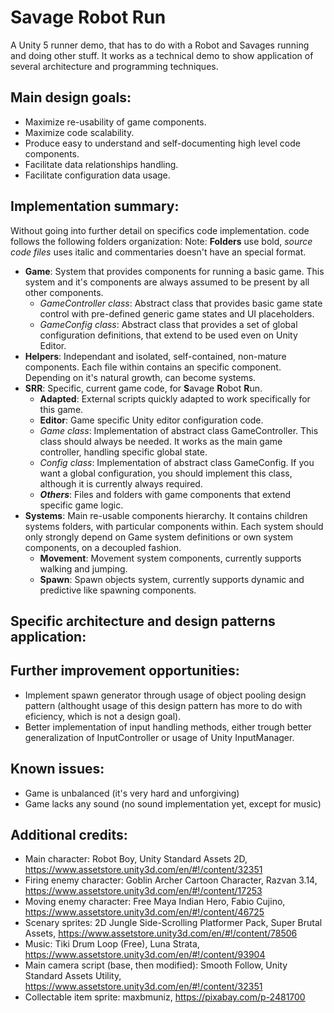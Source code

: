 # Savage Robot Run
A Unity 5 runner demo, that has to do with a Robot and Savages running and doing other stuff. It works as a technical demo to show application of several architecture and programming techniques.

## Main design goals:

- Maximize re-usability of game components.
- Maximize code scalability.
- Produce easy to understand and self-documenting high level code components.
- Facilitate data relationships handling.
- Facilitate configuration data usage.

## Implementation summary:

Without going into further detail on specifics code implementation. code follows the following folders organization:
Note: **Folders** use bold, *source code files* uses italic and commentaries doesn't have an special format.

- **Game**: System that provides components for running a basic game. This system and it's components are always assumed to be present by all other components.
  - *GameController class*: Abstract class that provides basic game state control with pre-defined generic game states and UI placeholders.
  - *GameConfig class*: Abstract class that provides a set of global configuration definitions, that extend to be used even on Unity Editor.
- **Helpers**: Independant and isolated, self-contained, non-mature components. Each file within contains an specific component. Depending on it's natural growth, can become systems.
- **SRR**: Specific, current game code, for **S**avage **R**obot **R**un.
  - **Adapted**: External scripts quickly adapted to work specifically for this game.
  - **Editor**: Game specific Unity editor configuration code.
  - *Game class*: Implementation of abstract class GameController. This class should always be needed. It works as the main game controller, handling specific global state.
  - *Config class*: Implementation of abstract class GameConfig. If you want a global configuration, you should implement this class, although it is currently always required.
  - ***Others***: Files and folders with game components that extend specific game logic.
- **Systems**: Main re-usable components hierarchy. It contains children systems folders, with particular components within. Each system should only strongly depend on Game system definitions or own system components, on a decoupled fashion.
  - **Movement**: Movement system components, currently supports walking and jumping. 
  - **Spawn**: Spawn objects system, currently supports dynamic and predictive like spawning components.

## Specific architecture and design patterns application:

## Further improvement opportunities:

- Implement spawn generator through usage of object pooling design pattern (althought usage of this design pattern has more to do with eficiency, which is not a design goal).
- Better implementation of input handling methods, either trough better generalization of InputController or usage of Unity InputManager.

## Known issues:

- Game is unbalanced (it's very hard and unforgiving)
- Game lacks any sound (no sound implementation yet, except for music)

## Additional credits:

- Main character: Robot Boy, Unity Standard Assets 2D, https://www.assetstore.unity3d.com/en/#!/content/32351
- Firing enemy character: Goblin Archer Cartoon Character, Razvan 3.14, https://www.assetstore.unity3d.com/en/#!/content/17253
- Moving enemy character: Free Maya Indian Hero, Fabio Cujino, https://www.assetstore.unity3d.com/en/#!/content/46725
- Scenary sprites: 2D Jungle Side-Scrolling Platformer Pack, Super Brutal Assets, https://www.assetstore.unity3d.com/en/#!/content/78506
- Music: Tiki Drum Loop (Free), Luna Strata, https://www.assetstore.unity3d.com/en/#!/content/93904
- Main camera script (base, then modified): Smooth Follow, Unity Standard Assets Utility, https://www.assetstore.unity3d.com/en/#!/content/32351
- Collectable item sprite: maxbmuniz, https://pixabay.com/p-2481700

